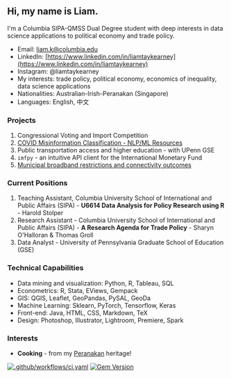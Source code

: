 ## Hi, my name is Liam. 

I'm a Columbia SIPA-QMSS Dual Degree student with deep interests in data science applications to political economy and trade policy.

- Email: [liam.k@columbia.edu](mailto:liam.k@columbia.edu)
- LinkedIn: [https://www.linkedin.com/in/liamtaykearney](https://www.linkedin.com/in/liamtaykearney)
- Instagram: @liamtaykearney
- My interests: trade policy, political economy, economics of inequality, data science applications
- Nationalities: Australian-Irish-Peranakan (Singapore)
- Languages: English, 中文

### Projects

1. Congressional Voting and Import Competition
2. [COVID Misinformation Classification - NLP/ML Resources](subpages/covid_misinfo.md)
3. Public transportation access and higher education - with UPenn GSE
4. `imfpy` - an intuitive API client for the International Monetary Fund
5. [Municipal broadband restrictions and connectivity outcomes](subpages/broadband.md)

### Current Positions

1. Teaching Assistant,  Columbia University School of International and Public Affairs (SIPA) - **U6614 Data Analysis for Policy Research using R** - Harold Stolper
2. Research Assistant - Columbia University School of International and Public Affairs (SIPA) - **A Research Agenda for Trade Policy** - Sharyn O'Halloran & Thomas Groll
3. Data Analyst - University of Pennsylvania Graduate School of Education (GSE)

### Technical Capabilities

- Data mining and visualization: Python, R, Tableau, SQL
- Econometrics: R, Stata, EViews, Gempack
- GIS: QGIS, Leaflet, GeoPandas, PySAL, GeoDa
- Machine Learning: Sklearn, PyTorch, Tensorflow, Keras
- Front-end: Java, HTML, CSS, Markdown, TeX
- Design: Photoshop, Illustrator, Lightroom, Premiere, Spark

### Interests

* **Cooking** - from my [Peranakan](https://en.wikipedia.org/wiki/Peranakan_cuisine#:~:text=Peranakan%20cuisine%20or%20Nyonya%20cuisine,inter%2Dmarrying%20with%20local%20Malays.&text=The%20cuisine%20combines%20Chinese%2C%20Malay,South%20Indian%2C%20and%20other%20influences.) heritage!

[![.github/workflows/ci.yaml](https://github.com/pages-themes/minimal/actions/workflows/ci.yaml/badge.svg)](https://github.com/pages-themes/minimal/actions/workflows/ci.yaml) [![Gem Version](https://badge.fury.io/rb/jekyll-theme-minimal.svg)](https://badge.fury.io/rb/jekyll-theme-minimal)

